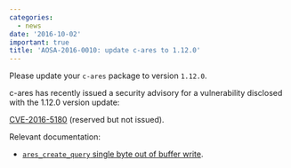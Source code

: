 ```yaml
---
categories:
  - news
date: '2016-10-02'
important: true
title: 'AOSA-2016-0010: update c-ares to 1.12.0'
---
```



Please update your `c-ares` package to version `1.12.0`.

c-ares has recently issued a security advisory for a vulnerability disclosed with the 1.12.0 version update:

[CVE-2016-5180](https://web.nvd.nist.gov/view/vuln/detail?vulnId=CVE-2016-5180) (reserved but not issued).

Relevant documentation:

- [`ares_create_query` single byte out of buffer write](https://c-ares.haxx.se/adv_20160929.html).